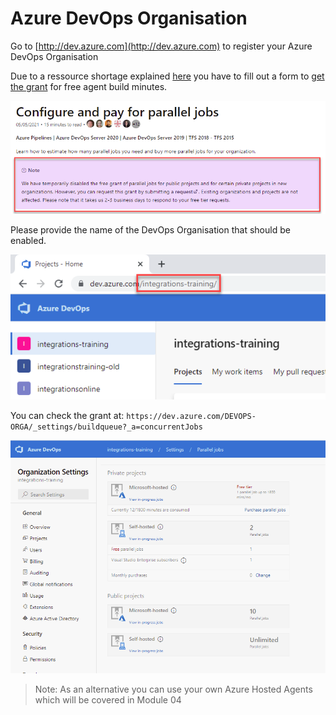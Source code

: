# Azure DevOps Organisation

Go to [http://dev.azure.com](http://dev.azure.com) to register your Azure DevOps Organisation

Due to a ressource shortage explained [here](https://docs.microsoft.com/en-us/azure/devops/pipelines/licensing/concurrent-jobs?view=azure-devops&tabs=ms-hosted) you have to fill out a form to [get the grant](https://aka.ms/azpipelines-parallelism-request) for free agent build minutes.

![shortage](_images/shortage.png)

Please provide the name of the DevOps Organisation that should be enabled.

![devops](_images/devops.png)

You can check the grant at: `https://dev.azure.com/DEVOPS-ORGA/_settings/buildqueue?_a=concurrentJobs`

![free-jobs](_images/free-jobs.png)

>Note: As an alternative you can use your own Azure Hosted Agents which will be covered in Module 04